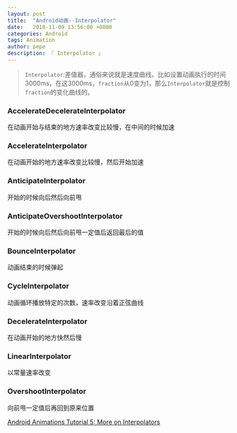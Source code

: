 ```yaml
---
layout: post
title:  "Android动画--Interpolator"
date:   2018-11-09 13:56:00 +0800
categories: Android
tags: Animation
author: pepe
description: 『 Interpolator 』
---
```


> `Interpolator`:差值器，通俗来说就是速度曲线。比如设置动画执行的时间3000ms，在这3000ms，`fraction`从0变为1，那么`Interpolator`就是控制`fraction`的变化曲线的。

### **AccelerateDecelerateInterpolator**

在动画开始与结束的地方速率改变比较慢，在中间的时候加速

### **AccelerateInterpolator**

在动画开始的地方速率改变比较慢，然后开始加速

### **AnticipateInterpolator**

开始的时候向后然后向前甩

### **AnticipateOvershootInterpolator**

开始的时候向后然后向前甩一定值后返回最后的值

### **BounceInterpolator**

动画结束的时候弹起

### **CycleInterpolator**

动画循环播放特定的次数，速率改变沿着正弦曲线

### **DecelerateInterpolator**

在动画开始的地方快然后慢

### **LinearInterpolator**

以常量速率改变

### **OvershootInterpolator**

向前甩一定值后再回到原来位置


[Android Animations Tutorial 5: More on Interpolators ](http://cogitolearning.co.uk/2013/10/android-animations-tutorial-5-more-on-interpolators/)






















